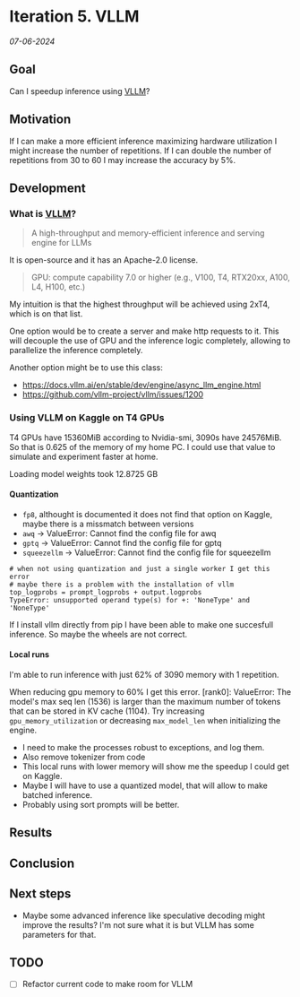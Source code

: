 # Iteration 5. VLLM

_07-06-2024_

<!---
The work is done using short iterations. Each iteration needs to have a very
clear goal. This allows to gain greater knowledge of the problem on each iteration.
--->

## Goal

Can I speedup inference using [VLLM](https://github.com/vllm-project/vllm)?

## Motivation

If I can make a more efficient inference maximizing hardware utilization I might increase the number
of repetitions. If I can double the number of repetitions from 30 to 60 I may increase the accuracy by 5%.

## Development

### What is [VLLM](https://github.com/vllm-project/vllm)?

> A high-throughput and memory-efficient inference and serving engine for LLMs

It is open-source and it has an Apache-2.0 license.

> GPU: compute capability 7.0 or higher (e.g., V100, T4, RTX20xx, A100, L4, H100, etc.)

My intuition is that the highest throughput will be achieved using 2xT4, which is on that list.

One option would be to create a server and make http requests to it. This will decouple the use of GPU and
the inference logic completely, allowing to parallelize the inference completely.

Another option might be to use this class:

- https://docs.vllm.ai/en/stable/dev/engine/async_llm_engine.html
- https://github.com/vllm-project/vllm/issues/1200

### Using VLLM on Kaggle on T4 GPUs

T4 GPUs have 15360MiB according to Nvidia-smi, 3090s have 24576MiB. So that is 0.625 of the memory of
my home PC. I could use that value to simulate and experiment faster at home.

Loading model weights took 12.8725 GB

#### Quantization

- `fp8`, althought is documented it does not find that option on Kaggle, maybe there is a missmatch between versions
- `awq` -> ValueError: Cannot find the config file for awq
- `gptq` -> ValueError: Cannot find the config file for gptq
- `squeezellm` -> ValueError: Cannot find the config file for squeezellm


```
# when not using quantization and just a single worker I get this error
# maybe there is a problem with the installation of vllm
top_logprobs = prompt_logprobs + output.logprobs
TypeError: unsupported operand type(s) for +: 'NoneType' and 'NoneType'
```

If I install vllm directly from pip I have been able to make one succesfull inference. So maybe
the wheels are not correct.

#### Local runs

I'm able to run inference with just 62% of 3090 memory with 1 repetition.

When reducing gpu memory to 60% I get this error.
[rank0]: ValueError: The model's max seq len (1536) is larger than the maximum number of tokens that can be stored in KV cache (1104). Try increasing `gpu_memory_utilization` or decreasing `max_model_len` when initializing the engine.

- I need to make the processes robust to exceptions, and log them.
- Also remove tokenizer from code
- This local runs with lower memory will show me the speedup I could get on Kaggle.
- Maybe I will have to use a quantized model, that will allow to make batched inference.
- Probably using sort prompts will be better.

## Results

## Conclusion

## Next steps

- Maybe some advanced inference like speculative decoding might improve the results? I'm not sure what it is but VLLM has some parameters for that.

## TODO

- [ ] Refactor current code to make room for VLLM

